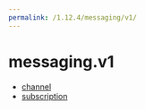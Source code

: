 ```yaml
---
permalink: /1.12.4/messaging/v1/
---
```


# messaging.v1



* [channel](channel.md)
* [subscription](subscription.md)